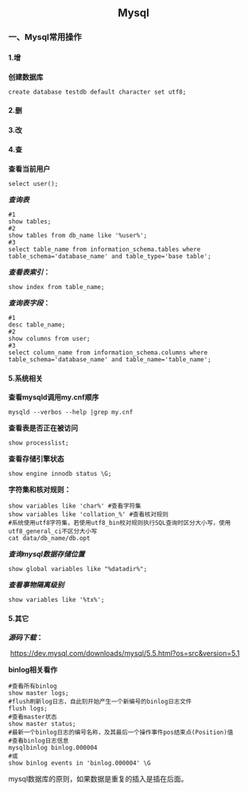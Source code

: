 <center><h2>Mysql</h2></center>

### **一、Mysql常用操作**

#### **1.增**

**创建数据库**

```mysql
create database testdb default character set utf8;
```

#### **2.删**

#### **3.改**

#### **4.查**

**查看当前用户**

```mysql
select user();
```

***查询表***

```mysql
#1
show tables;
#2
show tables from db_name like '%user%';
#3
select table_name from information_schema.tables where table_schema='database_name' and table_type='base table';
```

***查看表索引*：**

```mysql
show index from table_name;
```

***查询表字段*：**

```mysql
#1
desc table_name;
#2
show columns from user;
#3
select column_name from information_schema.columns where table_schema='database_name' and table_name='table_name';

```

#### **5.系统相关**

**查看mysqld调用my.cnf顺序**

```shell
mysqld --verbos --help |grep my.cnf
```

**查看表是否正在被访问**

```mysql
show processlist;
```

**查看存储引擎状态**

```mysql
show engine innodb status \G;
```

**字符集和核对规则：**

```mysql
show variables like 'char%' #查看字符集
show variables like 'collation_%' #查看核对规则
#系统使用utf8字符集，若使用utf8_bin校对规则执行SQL查询时区分大小写，使用utf8_general_ci不区分大小写
cat data/db_name/db.opt
```

***查询mysql数据存储位置***​	

```mysql
show global variables like "%datadir%";
```

***查看事物隔离级别***

```mysql
show variables like '%tx%';
```



#### 5.其它

***源码下载*：**

​	<https://dev.mysql.com/downloads/mysql/5.5.html?os=src&version=5.1>

**binlog相关看作**

```mysql
#查看所有binlog
show master logs;
#flush刷新log日志，自此刻开始产生一个新编号的binlog日志文件
flush logs;
#查看master状态
show master status;
#最新一个binlog日志的编号名称，及其最后一个操作事件pos结束点(Position)值
#查看binlog日志信息
mysqlbinlog binlog.000004 
#或
show binlog events in 'binlog.000004' \G
```

mysql数据库的原则，如果数据是重复的插入是插在后面。


